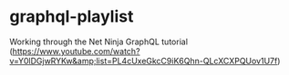 # graphql-playlist
Working through the Net Ninja GraphQL tutorial (https://www.youtube.com/watch?v=Y0lDGjwRYKw&amp;list=PL4cUxeGkcC9iK6Qhn-QLcXCXPQUov1U7f)
